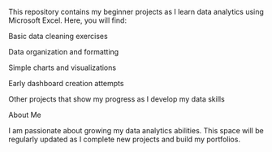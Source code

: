 This repository contains my beginner projects as I learn data analytics using Microsoft Excel. Here, you will find:

Basic data cleaning exercises

Data organization and formatting

Simple charts and visualizations

Early dashboard creation attempts

Other projects that show my progress as I develop my data skills

About Me

I am passionate about growing my data analytics abilities.  This space will be regularly updated as I complete new projects and build my portfolios.
